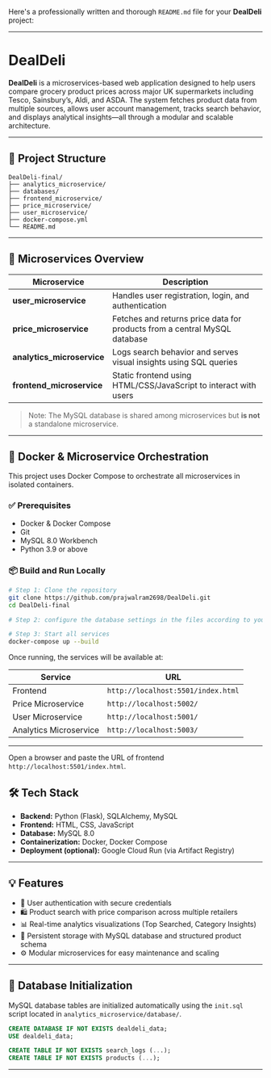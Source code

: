 
Here's a professionally written and thorough `README.md` file for your **DealDeli** project:

---

# DealDeli

**DealDeli** is a microservices-based web application designed to help users compare grocery product prices across major UK supermarkets including Tesco, Sainsbury’s, Aldi, and ASDA. The system fetches product data from multiple sources, allows user account management, tracks search behavior, and displays analytical insights—all through a modular and scalable architecture.

---

## 📁 Project Structure

```
DealDeli-final/
├── analytics_microservice/
├── databases/
├── frontend_microservice/
├── price_microservice/
├── user_microservice/
├── docker-compose.yml
└── README.md
```

---

## 🧩 Microservices Overview

| Microservice                | Description                                                               |
| --------------------------- | ------------------------------------------------------------------------- |
| **user\_microservice**      | Handles user registration, login, and authentication                      |
| **price\_microservice**     | Fetches and returns price data for products from a central MySQL database |
| **analytics\_microservice** | Logs search behavior and serves visual insights using SQL queries         |
| **frontend\_microservice**  | Static frontend using HTML/CSS/JavaScript to interact with users          |

> Note: The MySQL database is shared among microservices but **is not** a standalone microservice.

---

## 🐳 Docker & Microservice Orchestration

This project uses Docker Compose to orchestrate all microservices in isolated containers.

### ✅ Prerequisites

* Docker & Docker Compose
* Git
* MySQL 8.0 Workbench
* Python 3.9 or above

### 📦 Build and Run Locally

```bash
# Step 1: Clone the repository
git clone https://github.com/prajwalram2698/DealDeli.git
cd DealDeli-final

# Step 2: configure the database settings in the files according to your host and user credentials from MySql server 

# Step 3: Start all services
docker-compose up --build
```

Once running, the services will be available at:

| Service                | URL                                |
| ---------------------- | ---------------------------------- |
| Frontend               | `http://localhost:5501/index.html` |
| Price Microservice     | `http://localhost:5002/`           |
| User Microservice      | `http://localhost:5001/`           |
| Analytics Microservice | `http://localhost:5003/`           |

---
Open a browser and paste the URL of frontend `http://localhost:5501/index.html`.

## 🛠️ Tech Stack

* **Backend:** Python (Flask), SQLAlchemy, MySQL
* **Frontend:** HTML, CSS, JavaScript
* **Database:** MySQL 8.0
* **Containerization:** Docker, Docker Compose
* **Deployment (optional):** Google Cloud Run (via Artifact Registry)

---

## 💡 Features

* 🔐 User authentication with secure credentials
* 🛍️ Product search with price comparison across multiple retailers
* 📊 Real-time analytics visualizations (Top Searched, Category Insights)
* 💾 Persistent storage with MySQL database and structured product schema
* ⚙️ Modular microservices for easy maintenance and scaling

---

## 📂 Database Initialization

MySQL database tables are initialized automatically using the `init.sql` script located in `analytics_microservice/database/`.

```sql
CREATE DATABASE IF NOT EXISTS dealdeli_data;
USE dealdeli_data;

CREATE TABLE IF NOT EXISTS search_logs (...);
CREATE TABLE IF NOT EXISTS products (...);
```

---


